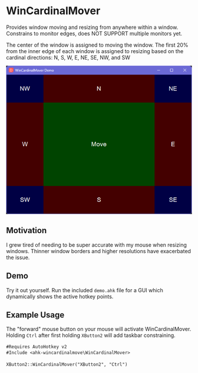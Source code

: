 # WinCardinalMover
Provides window moving and resizing from anywhere within a window. Constrains to monitor edges, does NOT SUPPORT multiple monitors yet.

The center of the window is assigned to moving the window. The first 20% from the inner edge of each window is assigned to resizing based on the cardinal directions:  N, S, W, E, NE, SE, NW, and SW

<p align="center" width="100%"><img src="WinCardinalMover-demo.png" alt="GUI with Buttons" width="642"/></p>

 ## Motivation
 I grew tired of needing to be super accurate with my mouse when resizing windows. Thinner window borders and higher resolutions have exacerbated the issue.

## Demo
Try it out yourself. Run the included `demo.ahk` file for a GUI which dynamically shows the active hotkey points.

 ## Example Usage
The "forward" mouse button on your mouse will activate WinCardinalMover. Holding `Ctrl` after first holding `XButton2` will add taskbar constraining.
 ```ahk
#Requires AutoHotkey v2
#Include <ahk-wincardinalmove\WinCardinalMover>

XButton2::WinCardinalMover("XButton2", "Ctrl")
```
